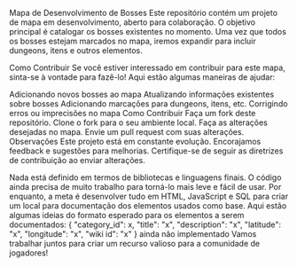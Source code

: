 Mapa de Desenvolvimento de Bosses
Este repositório contém um projeto de mapa em desenvolvimento, aberto para colaboração. O objetivo principal é catalogar os bosses existentes no momento. Uma vez que todos os bosses estejam marcados no mapa, iremos expandir para incluir dungeons, itens e outros elementos.

Como Contribuir
Se você estiver interessado em contribuir para este mapa, sinta-se à vontade para fazê-lo! Aqui estão algumas maneiras de ajudar:

Adicionando novos bosses ao mapa
Atualizando informações existentes sobre bosses
Adicionando marcações para dungeons, itens, etc.
Corrigindo erros ou imprecisões no mapa
Como Contribuir
Faça um fork deste repositório.
Clone o fork para o seu ambiente local.
Faça as alterações desejadas no mapa.
Envie um pull request com suas alterações.
Observações
Este projeto está em constante evolução. Encorajamos feedback e sugestões para melhorias.
Certifique-se de seguir as diretrizes de contribuição ao enviar alterações.

Nada está definido em termos de bibliotecas e linguagens finais. O código ainda precisa de muito trabalho para torná-lo mais leve e fácil de usar.
Por enquanto, a meta é desenvolver tudo em HTML, JavaScript e SQL para criar um local para documentação dos elementos usados como base.
Aqui estão algumas ideias do formato esperado para os elementos a serem documentados:
{
    "category_id": x,
    "title": "x",
    "description": "x",
    "latitude": "x",
    "longitude": "x",
    "wiki id": "x"
}
ainda não implementado 
Vamos trabalhar juntos para criar um recurso valioso para a comunidade de jogadores!
